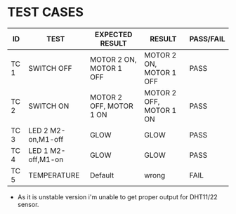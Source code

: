 # TEST CASES



|  ID  | TEST | EXPECTED RESULT | RESULT  | PASS/FAIL |
| ---- | ----------- | --------------- | ------  | --------- |
| TC 1 |  SWITCH OFF  |  MOTOR 2 ON, MOTOR 1 OFF  |  MOTOR 2 ON, MOTOR 1 OFF | PASS  |
| TC 2 |  SWITCH ON   |  MOTOR 2 OFF, MOTOR 1 ON  |  MOTOR 2 OFF, MOTOR 1 ON | PASS  |
| TC 3 |  LED 2  M2-on,M1-off |  GLOW | GLOW | PASS  |
| TC 4 |  LED 1  M2-off,M1-on |  GLOW | GLOW | PASS  |
| TC 5 |  TEMPERATURE  |  Default  |  wrong | FAIL  |  

* As it is unstable version i'm unable to get proper output for DHT11/22 sensor.
